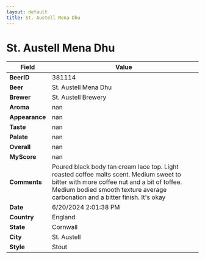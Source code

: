 ```yaml
---
layout: default
title: St. Austell Mena Dhu
---
```


# St. Austell Mena Dhu

| Field         | Value     |
|---------------|-----------|
| **BeerID** | 381114 |
| **Beer** | St. Austell Mena Dhu |
| **Brewer** | St. Austell Brewery |
| **Aroma** | nan |
| **Appearance** | nan |
| **Taste** | nan |
| **Palate** | nan |
| **Overall** | nan |
| **MyScore** | nan |
| **Comments** | Poured black body tan cream lace top.  Light roasted coffee malts scent. Medium sweet to bitter with more coffee nut and a bit of toffee.  Medium bodied smooth texture average carbonation and a bitter finish.  It's okay  |
| **Date** | 6/20/2024 2:01:38 PM |
| **Country** | England |
| **State** | Cornwall |
| **City** | St. Austell |
| **Style** | Stout |
